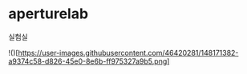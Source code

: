 # aperturelab
실험실

!()[https://user-images.githubusercontent.com/46420281/148171382-a9374c58-d826-45e0-8e6b-ff975327a9b5.png]
